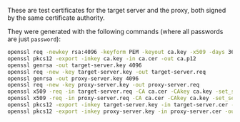 These are test certificates for the target server and the proxy, both signed by the same certificate authority.

They were generated with the following commands (where all passwords are just `password`):

```bash
openssl req -newkey rsa:4096 -keyform PEM -keyout ca.key -x509 -days 3650 -outform PEM -out ca.cer
openssl pkcs12 -export -inkey ca.key -in ca.cer -out ca.p12
openssl genrsa -out target-server.key 4096
openssl req -new -key target-server.key -out target-server.req
openssl genrsa -out proxy-server.key 4096
openssl req -new -key proxy-server.key -out proxy-server.req
openssl x509 -req -in target-server.req -CA ca.cer -CAkey ca.key -set_serial 101 -days 365 -outform PEM -out target-server.cer
openssl x509 -req -in proxy-server.req -CA ca.cer -CAkey ca.key -set_serial 101 -days 365 -outform PEM -out proxy-server.cer
openssl pkcs12 -export -inkey target-server.key -in target-server.cer -out target-server.p12
openssl pkcs12 -export -inkey proxy-server.key -in proxy-server.cer -out proxy-server.p12
```
